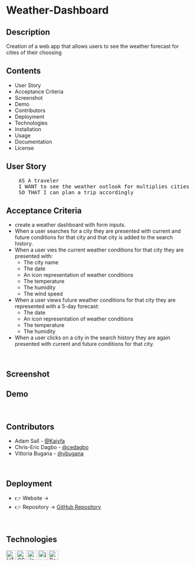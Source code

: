 # Weather-Dashboard

## Description
Creation of a web app that allows users to see the weather forecast for cities of their choosing

## Contents
* User Story
* Acceptance Criteria
* Screenshot
* Demo
* Contributors
* Deployment
* Technologies
* Installation
* Usage
* Documentation
* License

## User Story
<pre>
    AS A traveler
    I WANT to see the weather outlook for multiplies cities
    SO THAT I can plan a trip accordingly
</pre>

## Acceptance Criteria
* create a weather dashboard with form inputs.
* When a user searches for a city they are presented with current and future conditions for that city and that city is added to the search history.
* When a user vies the current weather conditions for that city they are presented with:
    * The city name
    * The date
    * An icon representation of weather conditions
    * The temperature
    * The humidity
    * The wind speed
* When a user views future weather conditions for that city they are represented with a 5-day forecast:
    * The date
    * An icon representation of weather conditions
    * The temperature
    * The humidity
* When a user clicks on a city in the search history they are again presented with current and future conditions for that city.
<br />

## Screenshot

## Demo
<br />

## Contributors
* Adam Sall - <a href="https://github.com/Kaiyfa">@Kaiyfa</a>
* Chris-Eric Dagbo - <a href="https://github.com/cedagbo">@cedagbo</a>
* Vittoria Bugana - <a href="https://github.com/vbugana">@vbugana</a>

<br />

## Deployment
* 👉 Website → <a href="#"></a>
* 👉 Repository → <a href="https://github.com/cedagbo/Weather-Dashboard"> GitHub Repository </a>
<br />

## Technologies
<img align="left" alt="HTML5" width="26px" src="https://cdn.jsdelivr.net/gh/devicons/devicon/icons/html5/html5-plain-wordmark.svg" />
<img align="left" alt="CSS3" width="26px" src="https://cdn.jsdelivr.net/gh/devicons/devicon/icons/css3/css3-plain-wordmark.svg" />
<img align="left" alt="JavaScript" width="26px" src="https://cdn.jsdelivr.net/gh/devicons/devicon/icons/javascript/javascript-original.svg" />
<img align="left" alt="jquery" width="26px" src="https://cdn.jsdelivr.net/gh/devicons/devicon/icons/jquery/jquery-plain-wordmark.svg" />
<img align="left" alt="Bootstrap" width="26px" src="https://cdn.jsdelivr.net/gh/devicons/devicon/icons/bootstrap/bootstrap-original-wordmark.svg" />